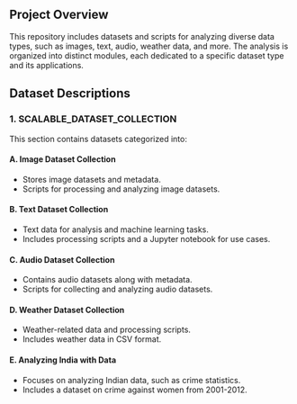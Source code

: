 ## Project Overview
This repository includes datasets and scripts for analyzing diverse data types, such as images, text, audio, weather data, and more. The analysis is organized into distinct modules, each dedicated to a specific dataset type and its applications.
## Dataset Descriptions

### 1. **SCALABLE_DATASET_COLLECTION**
This section contains datasets categorized into:

#### A. Image Dataset Collection
- Stores image datasets and metadata.
- Scripts for processing and analyzing image datasets.

#### B. Text Dataset Collection
- Text data for analysis and machine learning tasks.
- Includes processing scripts and a Jupyter notebook for use cases.

#### C. Audio Dataset Collection
- Contains audio datasets along with metadata.
- Scripts for collecting and analyzing audio datasets.

#### D. Weather Dataset Collection
- Weather-related data and processing scripts.
- Includes weather data in CSV format.

#### E. Analyzing India with Data
- Focuses on analyzing Indian data, such as crime statistics.
- Includes a dataset on crime against women from 2001-2012.
